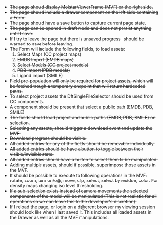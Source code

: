 - ~~The page should display MolstarViewerFrame (MVF) on the right side.~~
- ~~The page should include a drawer component on the left side containing a Form.~~
- The page should have a save button to capture current page state.
- ~~The page can be opened in draft mode and does not persist anything until I save.~~
- If I try to leave the page but there is unsaved progress I should be warned to save before leaving.
- The Form will include the following fields, to load assets:
    1. Select Maps (CC project maps)
    2. ~~EMDB Import (EMDB maps)~~
    3. ~~Select Models (CC project models)~~
    4. ~~PDB Import (PDB models)~~
    5. Ligand import (SMILE)
- ~~Field pre-population will only be required for project assets, which will be fetched trough a
temporary endpoint that will return hardcoded paths.~~
- To select project assets the DftSingleFileSelector should be used from CC components.
- A component should be present that select a public path (EMDB, PDB, SMILE)
- ~~The fields should load project and public paths (EMDB, PDB, SMILE) on selection.~~
- ~~Selecting any assets, should trigger a download event and update the MVF.~~
- ~~Download progress should be visible.~~
- ~~All added entries for any of the fields should be removable individually.~~
- ~~All added entries should be have a button to toggle between their visible/invisible state.~~
- ~~All added entries should have a button to select them to be manipulated.~~
- Adding multiple assets, should if possible, superimpose those assets in the MVF.
- It should be possible to execute to following operations in the MVF:
rotate,
zoom,
turn on/o@,
move,
clip,
select,
select by residue,
color.
For density maps changing iso level thresholding.
- ~~If a sub-selection exists instead of camera movements the selected components of the model will
be manipulated (This is not realistic for all operations so we can leave this to the developer's
discretion).~~
- If I reload the page, or login on a di@erent browser my viewing session should look like when I last
saved it. This includes all loaded assets in the Drawer as well as all the MVF manipulations.
